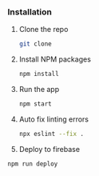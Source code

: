 ### Installation

1. Clone the repo
   ```sh
   git clone
    ```

2. Install NPM packages

    ```sh
    npm install
    ```

3. Run the app

    ```sh
    npm start
    ```

4. Auto fix linting errors

    ```sh
    npx eslint --fix .
    ```

5. Deploy to firebase

```
npm run deploy
```